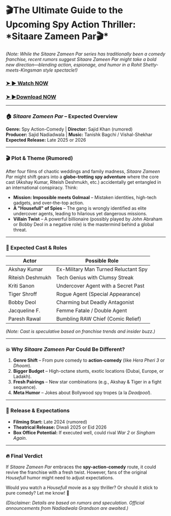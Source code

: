 <h1>🎬The Ultimate Guide to the Upcoming Spy Action Thriller: *Sitaare Zameen Par🎬*</h1>  


*(Note: While the *Sitaare Zameen Par* series has traditionally been a comedy franchise, recent rumors suggest *Sitaare Zameen Par* might take a bold new direction—blending action, espionage, and humor in a *Rohit Shetty-meets-Kingsman* style spectacle!)*  

### <a href="https://sitaarezameenpardownload.blogspot.com/2025/06/watch-or-download-sitaare-zameen-par.html">➤ ► Watch NOW</a>

### <a href="https://sitaarezameenpardownload.blogspot.com/2025/06/watch-or-download-sitaare-zameen-par.html">➤ ►Download NOW</a>

---

### **🏠 *Sitaare Zameen Par* – Expected Overview**  
**Genre:** Spy Action-Comedy | **Director:** Sajid Khan (rumored)  
**Producer:** Sajid Nadiadwala | **Music:** Tanishk Bagchi / Vishal-Shekhar  
**Expected Release:** Late 2025 or 2026  

---

### **🎬 Plot & Theme (Rumored)**  
After four films of chaotic weddings and family madness, *Sitaare Zameen Par* might shift gears into a **globe-trotting spy adventure** where the core cast (Akshay Kumar, Riteish Deshmukh, etc.) accidentally get entangled in an international conspiracy. Think:  
- **Mission: Impossible meets Golmaal** – Mistaken identities, high-tech gadgets, and over-the-top action.  
- **A "Housefull" of Spies** – The gang is wrongly identified as elite undercover agents, leading to hilarious yet dangerous missions.  
- **Villain Twist** – A powerful billionaire (possibly played by John Abraham or Bobby Deol in a negative role) is the mastermind behind a global threat.  

---

### **🌟 Expected Cast & Roles**  
| **Actor**       | **Possible Role**                          |  
|------------------|--------------------------------------------|  
| Akshay Kumar     | Ex-Military Man Turned Reluctant Spy       |  
| Riteish Deshmukh | Tech Genius with Clumsy Streak              |  
| Kriti Sanon      | Undercover Agent with a Secret Past        |  
| Tiger Shroff     | Rogue Agent (Special Appearance)           |  
| Bobby Deol       | Charming but Deadly Antagonist             |  
| Jacqueline F.    | Femme Fatale / Double Agent                |  
| Paresh Rawal     | Bumbling RAW Chief (Comic Relief)          |  

*(Note: Cast is speculative based on franchise trends and insider buzz.)*  

---

### **💥 Why *Sitaare Zameen Par* Could Be Different?**  
1. **Genre Shift** – From pure comedy to **action-comedy** (like *Hera Pheri 3* or *Dhoom*).  
2. **Bigger Budget** – High-octane stunts, exotic locations (Dubai, Europe, or Ladakh).  
3. **Fresh Pairings** – New star combinations (e.g., Akshay & Tiger in a fight sequence).  
4. **Meta Humor** – Jokes about Bollywood spy tropes (a la *Deadpool*).  

---

### **📅 Release & Expectations**  
- **Filming Start:** Late 2024 (rumored)  
- **Theatrical Release:** Diwali 2025 or Eid 2026  
- **Box Office Potential:** If executed well, could rival *War 2* or *Singham Again*.  

---

### **🔥 Final Verdict**  
If *Sitaare Zameen Par* embraces the **spy-action-comedy** route, it could revive the franchise with a fresh twist. However, fans of the original *Housefull* humor might need to adjust expectations.  

Would you watch a *Housefull* movie as a spy thriller? Or should it stick to pure comedy? Let me know! 🚀  

*(Disclaimer: Details are based on rumors and speculation. Official announcements from Nadiadwala Grandson are awaited.)*
